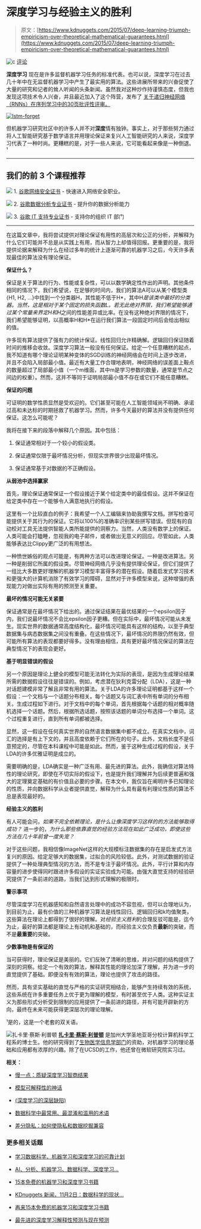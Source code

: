 # 深度学习与经验主义的胜利

> 原文：[https://www.kdnuggets.com/2015/07/deep-learning-triumph-empiricism-over-theoretical-mathematical-guarantees.html](https://www.kdnuggets.com/2015/07/deep-learning-triumph-empiricism-over-theoretical-mathematical-guarantees.html)

![c](../Images/3d9c022da2d331bb56691a9617b91b90.png) [评论](#comments)

**深度学习** 现在是许多监督机器学习任务的标准代表。也可以说，深度学习在过去几十年中在无监督机器学习中产生了最实用的算法。这些进展所带来的兴奋促使了大量的研究和记者的耸人听闻的头条新闻。虽然我对这种炒作持谨慎态度，但我也发现这项技术令人兴奋，并且最近加入了这个阵营，发布了 [关于递归神经网络（RNNs）在序列学习中的30页批评性评审。](http://arxiv.org/abs/1506.00019)

[![lstm-forget](../Images/57ad3a7c9c5eb13d9cb51c38f8997050.png)](/wp-content/uploads/lstm-forget.png)

但机器学习研究社区中的许多人并不对**深度**情有独钟。事实上，对于那些努力通过将人工智能研究基于数学语言并用理论保证来复兴人工智能研究的人来说，深度学习代表了一种时尚。更糟糕的是，对于一些人来说，它可能看起来像是一种倒退。¹

* * *

## 我们的前 3 个课程推荐

![](../Images/0244c01ba9267c002ef39d4907e0b8fb.png) 1\. [谷歌网络安全证书](https://www.kdnuggets.com/google-cybersecurity) - 快速进入网络安全职业。

![](../Images/e225c49c3c91745821c8c0368bf04711.png) 2\. [谷歌数据分析专业证书](https://www.kdnuggets.com/google-data-analytics) - 提升你的数据分析能力

![](../Images/0244c01ba9267c002ef39d4907e0b8fb.png) 3\. [谷歌 IT 支持专业证书](https://www.kdnuggets.com/google-itsupport) - 支持你的组织 IT 部门

* * *

在这篇文章中，我将尝试提供对理论保证有用性的高层次和公正的分析，并解释为什么它们可能并不总是从实践上有用，而从智力上却值得回报。更重要的是，我将提供论据来解释为什么在经过多年的统计上逐渐可靠的机器学习之后，今天许多表现最佳的算法没有理论保证。

**保证什么？**

保证是关于算法的行为、性能或复杂性，可以以数学确定性作出的声明。其他条件相同的情况下，我们希望说，在足够的时间内，我们的算法A可以从某个模型类{H1, H2, ...}中找到一个分类器H，其性能不低于H*，其中H*是该类中最好的分类器。当然，这是相对于某个固定的损失函数L。若无此绝对界限，我们希望能够通过某个常量来界定H和H*之间的性能差异或比率。在没有这种绝对界限的情况下，我们希望能够证明，以高概率H和H*在运行我们算法一段固定时间后会给出相似的值。

许多现有算法提供了强有力的统计保证。线性回归允许精确解。逻辑回归保证随着时间的推移会收敛。深度学习算法一般没有任何保证。给定一个任意糟糕的起点，我不知道有哪个理论证明某种变体的SGD训练的神经网络会在时间上逐步改进，并且不会陷入局部最小值。最近有大量工作合理地表明，神经网络的误差面上鞍点的数量超过了局部最小值（一个m维面，其中m是学习参数的数量，通常是节点之间边的权重）。然而，这并不等同于证明局部最小值不存在或它们不能任意糟糕。

**保证的问题**

可证明的数学性质显然是受欢迎的。它们甚至可能在人工智能领域尚不明确、承诺过高和未达标的时期拯救了机器学习。然而，许多今天最好的算法并没有提供任何保证。这怎么可能呢？

我将在接下来的段落中解释几个原因。其中包括：

1.  保证通常相对于一个较小的假设类。

1.  保证通常仅限于最坏情况分析，但现实世界很少出现最坏情况。

1.  保证通常基于对数据的不正确假设。

**从弱池中选择赢家**

首先，理论保证通常保证一个假设接近于某个给定类中的最佳假设。这并不保证在给定类中存在一个能够令人满意地执行的假设。

这里有一个比较直白的例子：我希望一个人工编辑来协助我撰写文档。拼写检查可能提供关于其行为的保证。它将以100%的准确率识别某些拼写错误。但现有的自动校对工具无法提供智能人类所能提供的洞察力。当然，人类没有数学上的保证。人类可能会打瞌睡，忽视我的电子邮件，或者做出无意义的回应。尽管如此，人类能够表达比Clippy更广泛的有用想法。

一种愤世嫉俗的观点可能是，有两种方法可以改进理论保证。一种是改进算法。另一种是削弱它所属的假设类。尽管神经网络几乎没有提供理论保证，但它们提供了一组比大多数更好理解的机器学习模型丰富得多的潜在假设。随着启发式学习技术和更强大的计算机消除了有效学习的障碍，显然对于许多模型来说，这种增强的表现能力对做出实际有用的预测至关重要。

**最坏的情况可能无关紧要**

保证通常是在最坏情况下给出的。通过保证结果在最优结果的一个epsilon因子内，我们说最坏情况不会比epsilon因子更糟。但在实际中，最坏情况可能从未发生。现实世界的数据通常高度结构化，最坏情况可能具有这样的结构，以至于典型数据集与病态数据集之间没有重叠。在这些情况下，最坏情况的界限仍然有效，但可能所有算法的表现都要好得多。没有理由相信，具有更好最坏情况保证的算法在典型情况下的表现会更好。

**基于明显错误的假设**

另一个原因是理论上健全的模型可能无法转化为实际的表现，是因为生成理论结果所需的数据假设往往是错误的。例如，考虑潜在狄利克雷分配（LDA），这是一种对话题建模非常了解且非常有用的算法。关于LDA的许多理论证明都基于这样一个假设：一个文档与一个话题分布相关。每个话题又与词汇表中所有单词的分布相关。生成过程如下进行。对于文档中的每个单词，首先根据每个话题的相对概率随机选择一个话题。然后，根据所选话题，按照该话题的单词分布选择一个单词。这个过程重复进行，直到所有单词都被选择。

显然，这一假设在任何真实世界的自然语言数据集中都不成立。在真实文档中，词汇的选择是有上下文的，并且高度依赖于它们所在的句子。此外，文档长度不是任意预定的，尽管在本科课程中可能是如此。然而，鉴于这种生成过程的假设，关于LDA的许多优雅证明是成立的。

需要明确的是，LDA确实是一种广泛有用、最先进的算法。此外，我确信对算法特性的理论研究，即使在不切实际的假设下，也是提升我们理解并为后续更普遍和强大的定理奠定基础的有价值且必要的步骤。在本文中，我仅旨在阐明许多已知理论的性质，并向数据科学从业者提供直觉，解释为什么具有最有利理论性质的算法不总是表现最好的。

**经验主义的胜利**

有人可能会问，*如果不完全依赖理论，是什么让像深度学习这样的的方法能够取得成功？* 进一步的，*为什么那些依靠直觉的经验方法现在如此广泛成功，即使这些方法在几十年前曾一度失宠？*

对于这些问题，我相信像ImageNet这样的大规模标注数据集的存在是启发式方法复兴的原因。给定足够大的数据集，过拟合的风险较低。此外，对测试数据的验证提供了一种处理典型情况的方法，而不是专注于最坏情况。此外，平行计算和内存容量的进步使得同时跟进许多假设的实证实验成为可能。由强大直觉支持的经验研究提供了一条前进的道路，当我们达到形式理解的极限时。

**警示事项**

尽管深度学习在机器感知和自然语言处理中的成功不容忽视，但可以合理地认为，到目前为止，最有价值的三种机器学习算法是线性回归、逻辑回归和k均值聚类，这些算法在理论上都得到了很好的理解。对*经验主义胜利*的合理反驳可能是，迄今为止，最好的算法都是理论上有动机和基础的，而经验主义仅负责**最新**的突破，而不是**最重要**的突破。

**少数事物是有保证的**

当可获得时，理论保证是美丽的。它们反映了清晰的思维，并对问题的结构提供了深刻的洞察。给定一个有效的算法，解释其性能的理论加深了理解，并为进一步的直觉提供了基础。即便没有有效的算法，理论也提供了攻击的路径。

然而，具有坚实基础的直觉与严格的实证研究相结合，能够产生持续有效的系统，这些系统在许多重要任务上优于更为理解的模型，有时甚至优于人类。这种实证主义为那些形式分析受到限制的应用提供了一条前进的路径，并有可能开辟新的方向，最终在未来可能获得更深层次的理论理解。

¹是的，这是一个老套的双关语。

![扎卡里·蔡斯·利普顿](../Images/240b273c667af1a53a99fd93d1fd39ce.png) **[扎卡里·蔡斯·利普顿](http://zacklipton.com)** 是加州大学圣地亚哥分校计算机科学工程系的博士生。他的研究得到了[生物医学信息学部门](http://healthsciences.ucsd.edu/som/medicine/divisions/dbmi/pages/default.aspx)的资助，对机器学习的理论基础和应用都有浓厚的兴趣。除了在UCSD的工作，他还曾在微软研究院实习过。

**相关：**

+   [慢一点：质疑深度学习智商结果](/2015/06/questioning-deep-learning-iq-results.html)

+   [模型可解释性的神话](/2015/04/model-interpretability-neural-networks-deep-learning.html)

+   [(深度学习的深层缺陷)](/2015/01/deep-learning-flaws-universal-machine-learning.html)

+   [数据科学中最常用、最混淆和滥用的术语](/2015/02/data-science-confusing-jargon-abused.html)

+   [差分隐私：如何使隐私和数据挖掘兼容](/2015/01/differential-privacy-data-mining-compatible.html)

### 更多相关话题

+   [学习数据科学、机器学习和深度学习的可靠计划](https://www.kdnuggets.com/2023/01/mwiti-solid-plan-learning-data-science-machine-learning-deep-learning.html)

+   [AI、分析、机器学习、数据科学、深度学习…](https://www.kdnuggets.com/2021/12/developments-predictions-ai-machine-learning-data-science-research.html)

+   [15本免费的机器学习和深度学习书籍](https://www.kdnuggets.com/2022/10/15-free-machine-learning-deep-learning-books.html)

+   [KDnuggets 新闻，11月2日：数据科学的现状…](https://www.kdnuggets.com/2022/n43.html)

+   [再来15本免费的机器学习和深度学习书籍](https://www.kdnuggets.com/2022/11/15-free-machine-learning-deep-learning-books.html)

+   [最先进的深度学习解释性预测与现在预测](https://www.kdnuggets.com/2021/12/sota-explainable-forecasting-and-nowcasting.html)
